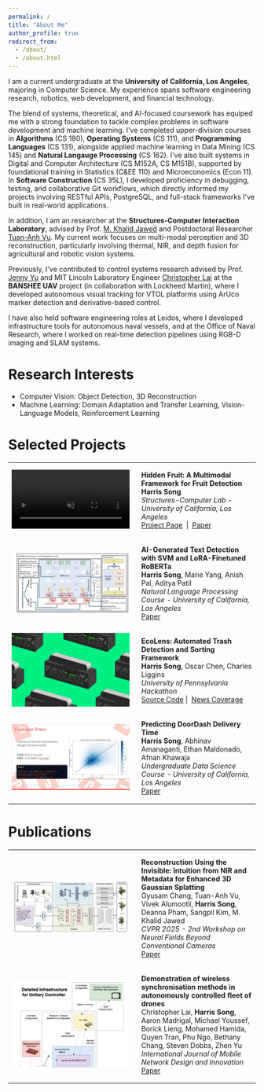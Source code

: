 ```yaml
---
permalink: /
title: "About Me"
author_profile: true
redirect_from: 
  - /about/
  - /about.html
---
```

I am a current undergraduate at the **University of California, Los Angeles**, majoring in Computer Science. My experience spans software engineering research, robotics, web development, and financial technology.

The blend of systems, theoretical, and AI-focused coursework has equiped me with a strong foundation to tackle complex problems in software development and machine learning. I've completed upper-division courses in **Algorithms** (CS 180), **Operating Systems** (CS 111), and  **Programming Languages** (CS 131), alongside applied machine learning in Data Mining (CS 145) and **Natural Langauge Processing** (CS 162). I've also built systems in Digital and Computer Architecture (CS M152A, CS M151B), supported by foundational training in Statistics (C&EE 110) and Microeconomics (Econ 11). In **Software Construction** (CS 35L), I developed proficiency in debugging, testing, and collaborative Git workflows, which directly informed my projects involving RESTful APIs, PostgreSQL, and full-stack frameworks I've built in real-world applications. 

In addition, I am an researcher at the **Structures-Computer Interaction Laboratory**, advised by Prof. [M. Khalid Jawed](https://samueli.ucla.edu/people/m-khalid-jawed/) and Postdoctoral Researcher [Tuan-Anh Vu](https://tuananh1007.github.io/). My current work focuses on multi-modal perception and 3D reconstruction, particularly involving thermal, NIR, and depth fusion for agricultural and robotic vision systems. 

Previously, I've contributed to control systems research advised by Prof. [Jenny Yu](https://ieeexplore.ieee.org/author/37086802910) and MIT Lincoln Laboratory Engineer [Christopher Lai](https://www.linkedin.com/in/cclai/) at the **BANSHEE UAV** project (in collaboration with Lockheed Martin), where I developed autonomous visual tracking for VTOL platforms using ArUco marker detection and derivative-based control. 

I have also held software engineering roles at Leidos, where I developed infrastructure tools for autonomous naval vessels, and at the Office of Naval Research, where I worked on real-time detection pipelines using RGB-D imaging and SLAM systems.


Research Interests
======
* Computer Vision: Object Detection, 3D Reconstruction
* Machine Learning: Domain Adaptation and Transfer Learning, Vision-Language Models, Reinforcement Learning


Selected Projects
=====

<table style="border: none; border-collapse: collapse;">
  <tr style="border: none;">
    <td width="250" style ="border: none;">
     <video width="240" autoplay loop muted playsinline style="border: none;">
      <source src="/files/teaser.mp4" type="video/mp4">
      Your browser does not support the video tag.
    </video>
    </td>
    <td style ="border: none;">
      <p><strong>Hidden Fruit: A Multimodal Framework for Fruit Detection</strong><br>
      <strong>Harris Song</strong><br>
      <em>Structures-Computer Lab - University of California, Los Angeles</em><br>
      <a href="https://bobbykabob.github.io/hiddenfruits/">Project Page</a> &nbsp;|&nbsp;
      <a href="https://bobbykabob.github.io/hiddenfruits/static/paper.pdf">Paper</a>
      </p>
    </td>
  </tr>


  <tr style="border: none;">
    <td width="250" style ="border: none;">
      <img src="/images/nlp.png" width="240" style="border: none;">
    </td>
    <td style ="border: none;">
      <p><strong>AI-Generated Text Detection with SVM and LoRA-Finetuned RoBERTa</strong>
      <br>
      <strong>Harris Song</strong>, Marie Yang, Anish Pal, Aditya Patil<br>
      <em>Natural Language Processing Course - University of California, Los Angeles</em><br>
      <a href="/files/nlp.pdf">Paper</a>
      </p>
    </td>
  </tr>
  <tr style="border: none;">
    <td width="250" style ="border: none;">
      <img src="/images/ecolens.png" width="240" style="border: none;">
    </td>
    <td style ="border: none;">
      <p><strong>EcoLens: Automated Trash Detection and Sorting Framework</strong>
      <br>
      <strong>Harris Song</strong>, Oscar Chen, ‍Charles Liggins<br>
      <em>University of Pennsylvania Hackathon</em><br>
      <a href="https://github.com/bobbykabob/pennapps2023">Source Code</a>&nbsp;|&nbsp;
      <a href="https://www.viam.com/post/build-backstories-creating-eco-lens-the-smart-machine-that-helps-with-recycling">News Coverage</a>
      </p>
    </td>
  </tr>
  <tr style="border: none;">
    <td width="250" style ="border: none;">
      <img src="/images/eta.png" width="240" style="border: none;">
    </td>
    <td style ="border: none;">
      <p><strong>Predicting DoorDash Delivery Time</strong>
      <br>
      <strong>Harris Song</strong>, Abhinav Amanaganti, Ethan Maldonado, Afnan Khawaja<br>
      <em>Undergraduate Data Science Course - University of California, Los Angeles</em><br>
      <a href="/files/eta.pdf">Paper</a>
      </p>
    </td>
  </tr>
</table>




Publications
======
<table style="border: none; border-collapse: collapse;">
  <tr style="border: none;">
    <td width="250" style ="border: none;">
      <img src="/images/reconstruction.png" width="240" style="border: none;">
    </td>
    <td style ="border: none;">
      <p><strong>Reconstruction Using the Invisible: Intuition from NIR and Metadata for Enhanced 3D Gaussian Splatting</strong><br>
      Gyusam Chang, Tuan-Anh Vu, Vivek Alumootil, <strong>Harris Song</strong>, Deanna Pham, Sangpil Kim, M. Khalid Jawed<br>
      <em>CVPR 2025 - 2nd Workshop on Neural Fields Beyond Conventional Cameras</em><br>
      <a href="https://drive.google.com/file/d/1Qt0EgbDEEPwOe0FkUrS-trYPWGARcXdW/view">Paper</a>
      </p>
    </td>
  </tr>


  <tr style="border: none;">
    <td width="250" style ="border: none;">
      <img src="/images/wts.png" width="240" style="border: none;">
    </td>
    <td style ="border: none;">
      <p><strong>Demonstration of wireless synchronisation methods in autonomously controlled fleet of drones</strong>
      <br>
      Christopher Lai, <strong>Harris Song</strong>, Aaron Madrigal, Michael Youssef, Borick Lieng, Mohamed Hamida, Quyen Tran, Phu Ngo, Bethany Chang, Steven Dobbs, Zhen Yu<br>
      <em>International Journal of Mobile Network Design and Innovation</em><br>
      <a href="https://dl.acm.org/doi/abs/10.1504/ijmndi.2024.136443">Paper</a>
      </p>
    </td>
  </tr>

</table>

